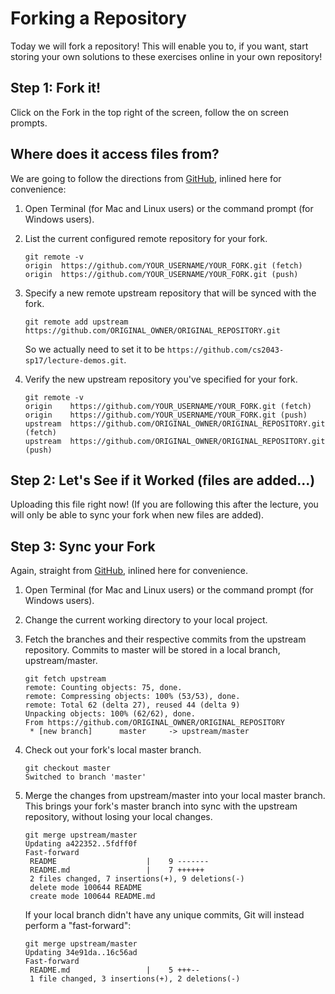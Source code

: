 # Forking a Repository

Today we will fork a repository!  This will enable you to, if you want, start storing
your own solutions to these exercises online in your own repository!

## Step 1: Fork it!

Click on the Fork in the top right of the screen, follow the on screen prompts.

## Where does it access files from?

We are going to follow the directions from [GitHub](https://help.github.com/articles/configuring-a-remote-for-a-fork/), inlined here for convenience:

1. Open Terminal (for Mac and Linux users) or the command prompt (for Windows users).

2. List the current configured remote repository for your fork.

    ```
    git remote -v
    origin  https://github.com/YOUR_USERNAME/YOUR_FORK.git (fetch)
    origin  https://github.com/YOUR_USERNAME/YOUR_FORK.git (push)
    ```

3. Specify a new remote upstream repository that will be synced with the fork.

    ```
    git remote add upstream https://github.com/ORIGINAL_OWNER/ORIGINAL_REPOSITORY.git
    ```

    So we actually need to set it to be `https://github.com/cs2043-sp17/lecture-demos.git`.

4. Verify the new upstream repository you've specified for your fork.

    ```
    git remote -v
    origin    https://github.com/YOUR_USERNAME/YOUR_FORK.git (fetch)
    origin    https://github.com/YOUR_USERNAME/YOUR_FORK.git (push)
    upstream  https://github.com/ORIGINAL_OWNER/ORIGINAL_REPOSITORY.git (fetch)
    upstream  https://github.com/ORIGINAL_OWNER/ORIGINAL_REPOSITORY.git (push)
    ```

## Step 2: Let's See if it Worked (files are added...)

Uploading this file right now!  (If you are following this after the lecture, you will only be able to sync your fork when new files are added).

## Step 3: Sync your Fork

Again, straight from [GitHub](https://help.github.com/articles/syncing-a-fork/), inlined here for convenience.

1. Open Terminal (for Mac and Linux users) or the command prompt (for Windows users).

2. Change the current working directory to your local project.

3. Fetch the branches and their respective commits from the upstream repository. Commits to master will be stored in a local branch, upstream/master.

    ```
    git fetch upstream
    remote: Counting objects: 75, done.
    remote: Compressing objects: 100% (53/53), done.
    remote: Total 62 (delta 27), reused 44 (delta 9)
    Unpacking objects: 100% (62/62), done.
    From https://github.com/ORIGINAL_OWNER/ORIGINAL_REPOSITORY
     * [new branch]      master     -> upstream/master
    ```

4. Check out your fork's local master branch.

    ```
    git checkout master
    Switched to branch 'master'
    ```

5. Merge the changes from upstream/master into your local master branch. This brings your fork's master branch into sync with the upstream repository, without losing your local changes.

    ```
    git merge upstream/master
    Updating a422352..5fdff0f
    Fast-forward
     README                    |    9 -------
     README.md                 |    7 ++++++
     2 files changed, 7 insertions(+), 9 deletions(-)
     delete mode 100644 README
     create mode 100644 README.md
     ```

    If your local branch didn't have any unique commits, Git will instead perform a "fast-forward":

    ```
    git merge upstream/master
    Updating 34e91da..16c56ad
    Fast-forward
     README.md                 |    5 +++--
     1 file changed, 3 insertions(+), 2 deletions(-)
   ```
